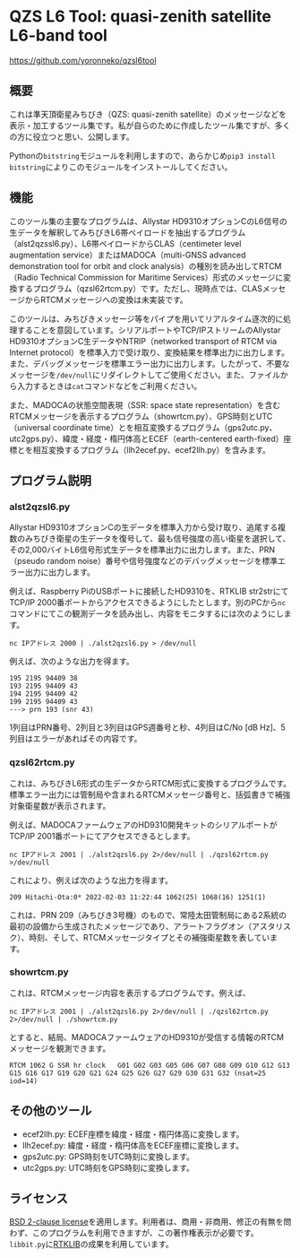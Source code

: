 # QZS L6 Tool: quasi-zenith satellite L6-band tool

https://github.com/yoronneko/qzsl6tool

## 概要

これは準天頂衛星みちびき（QZS: quasi-zenith satellite）のメッセージなどを表示・加工するツール集です。私が自らのために作成したツール集ですが、多くの方に役立つと思い、公開します。

Pythonの``bitstring``モジュールを利用しますので、あらかじめ``pip3 install bitstring``によりこのモジュールをインストールしてください。

## 機能

このツール集の主要なプログラムは、Allystar HD9310オプションCのL6信号の生データを解釈してみちびきL6帯ペイロードを抽出するプログラム（alst2qzssl6.py）、L6帯ペイロードからCLAS（centimeter level augmentation service）またはMADOCA（multi-GNSS advanced demonstration tool for orbit and clock analysis）の種別を読み出してRTCM（Radio Technical Commission for Maritime Services）形式のメッセージに変換するプログラム（qzsl62rtcm.py）です。ただし、現時点では、CLASメッセージからRTCMメッセージへの変換は未実装です。

このツールは、みちびきメッセージ等をパイプを用いてリアルタイム逐次的に処理することを意図しています。シリアルポートやTCP/IPストリームのAllystar HD9310オプションC生データやNTRIP（networked transport of RTCM via Internet protocol）を標準入力で受け取り、変換結果を標準出力に出力します。また、デバッグメッセージを標準エラー出力に出力します。したがって、不要なメッセージを``/dev/null``にリダイレクトしてご使用ください。また、ファイルから入力するときは``cat``コマンドなどをご利用ください。

また、MADOCAの状態空間表現（SSR: space state representation）を含むRTCMメッセージを表示するプログラム（showrtcm.py）、GPS時刻とUTC（universal coordinate time）とを相互変換するプログラム（gps2utc.py、utc2gps.py）、緯度・経度・楕円体高とECEF（earth-centered earth-fixed）座標とを相互変換するプログラム（llh2ecef.py、ecef2llh.py）を含みます。

## プログラム説明

### alst2qzsl6.py

Allystar HD9310オプションCの生データを標準入力から受け取り、追尾する複数のみちびき衛星の生データを復号して、最も信号強度の高い衛星を選択して、その2,000バイトL6信号形式生データを標準出力に出力します。また、PRN（pseudo random noise）番号や信号強度などのデバッグメッセージを標準エラー出力に出力します。

例えば、Raspberry PiのUSBポートに接続したHD9310を、RTKLIB str2strにてTCP/IP 2000番ポートからアクセスできるようにしたとします。別のPCから``nc``コマンドにてこの観測データを読み出し、内容をモニタするには次のようにします。

```
nc IPアドレス 2000 | ./alst2qzsl6.py > /dev/null
```

例えば、次のような出力を得ます。

```
195 2195 94409 38
193 2195 94409 43
194 2195 94409 42
199 2195 94409 43
---> prn 193 (snr 43)
```

1列目はPRN番号、2列目と3列目はGPS週番号と秒、4列目はC/No [dB Hz]、5列目はエラーがあればその内容です。

### qzsl62rtcm.py

これは、みちびきL6形式の生データからRTCM形式に変換するプログラムです。標準エラー出力には管制局や含まれるRTCMメッセージ番号と、括弧書きで補強対象衛星数が表示されます。

例えば、MADOCAファームウェアのHD9310開発キットのシリアルポートがTCP/IP 2001番ポートにてアクセスできるとします。

```
nc IPアドレス 2001 | ./alst2qzsl6.py 2>/dev/null | ./qzsl62rtcm.py >/dev/null
```

これにより、例えば次のような出力を得ます。

```
209 Hitachi-Ota:0* 2022-02-03 11:22:44 1062(25) 1068(16) 1251(1)
```

これは、PRN 209（みちびき3号機）のもので、常陸太田管制局にある2系統の最初の設備から生成されたメッセージであり、アラートフラグオン（アスタリスク）、時刻、そして、RTCMメッセージタイプとその補強衛星数を表しています。

### showrtcm.py

これは、RTCMメッセージ内容を表示するプログラムです。例えば、

```
nc IPアドレス 2001 | ./alst2qzsl6.py 2>/dev/null | ./qzsl62rtcm.py 2>/dev/null | ./showrtcm.py
```

とすると、結局、MADOCAファームウェアのHD9310が受信する情報のRTCMメッセージを観測できます。

```
RTCM 1062 G SSR hr clock   G01 G02 G03 G05 G06 G07 G08 G09 G10 G12 G13 G15 G16 G17 G19 G20 G21 G24 G25 G26 G27 G29 G30 G31 G32 (nsat=25 iod=14)
```

## その他のツール

- ecef2llh.py: ECEF座標を緯度・経度・楕円体高に変換します。
- llh2ecef.py: 緯度・経度・楕円体高をECEF座標に変換します。
- gps2utc.py: GPS時刻をUTC時刻に変換します。
- utc2gps.py: UTC時刻をGPS時刻に変換します。

## ライセンス

[BSD 2-clause license](https://opensource.org/licenses/BSD-2-Clause)を適用します。利用者は、商用・非商用、修正の有無を問わず、このプログラムを利用できますが、この著作権表示が必要です。``libbit.py``に[RTKLIB](https://github.com/tomojitakasu/RTKLIB)の成果を利用しています。

